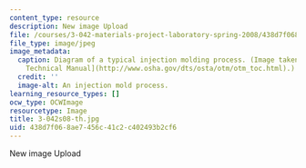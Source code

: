 ```yaml
---
content_type: resource
description: New image Upload
file: /courses/3-042-materials-project-laboratory-spring-2008/438d7f068ae7456c41c2c402493b2cf6_3-042s08-th.jpg
file_type: image/jpeg
image_metadata:
  caption: Diagram of a typical injection molding process. (Image taken from the [OSHA
    Technical Manual](http://www.osha.gov/dts/osta/otm/otm_toc.html).)
  credit: ''
  image-alt: An injection mold process.
learning_resource_types: []
ocw_type: OCWImage
resourcetype: Image
title: 3-042s08-th.jpg
uid: 438d7f06-8ae7-456c-41c2-c402493b2cf6
---
```

New image Upload

